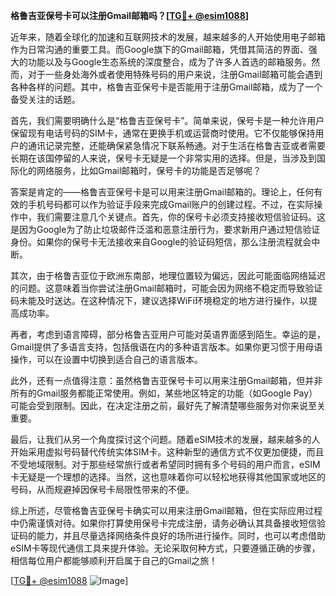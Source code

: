 **格鲁吉亚保号卡可以注册Gmail邮箱吗？[[TG💪+ @esim1088](https://t.me/s/esim1088)]**

近年来，随着全球化的加速和互联网技术的发展，越来越多的人开始使用电子邮箱作为日常沟通的重要工具。而Google旗下的Gmail邮箱，凭借其简洁的界面、强大的功能以及与Google生态系统的深度整合，成为了许多人首选的邮箱服务。然而，对于一些身处海外或者使用特殊号码的用户来说，注册Gmail邮箱可能会遇到各种各样的问题。其中，格鲁吉亚保号卡是否能用于注册Gmail邮箱，成为了一个备受关注的话题。

首先，我们需要明确什么是“格鲁吉亚保号卡”。简单来说，保号卡是一种允许用户保留现有电话号码的SIM卡，通常在更换手机或运营商时使用。它不仅能够保持用户的通讯记录完整，还能确保紧急情况下联系畅通。对于生活在格鲁吉亚或者需要长期在该国停留的人来说，保号卡无疑是一个非常实用的选择。但是，当涉及到国际化的网络服务，比如Gmail邮箱时，保号卡的功能是否足够呢？

答案是肯定的——格鲁吉亚保号卡是可以用来注册Gmail邮箱的。理论上，任何有效的手机号码都可以作为验证手段来完成Gmail账户的创建过程。不过，在实际操作中，我们需要注意几个关键点。首先，你的保号卡必须支持接收短信验证码。这是因为Google为了防止垃圾邮件泛滥和恶意注册行为，要求新用户通过短信验证身份。如果你的保号卡无法接收来自Google的验证码短信，那么注册流程就会中断。

其次，由于格鲁吉亚位于欧洲东南部，地理位置较为偏远，因此可能面临网络延迟的问题。这意味着当你尝试注册Gmail邮箱时，可能会因为网络不稳定而导致验证码未能及时送达。在这种情况下，建议选择WiFi环境稳定的地方进行操作，以提高成功率。

再者，考虑到语言障碍，部分格鲁吉亚用户可能对英语界面感到陌生。幸运的是，Gmail提供了多语言支持，包括俄语在内的多种语言版本。如果你更习惯于用母语操作，可以在设置中切换到适合自己的语言版本。

此外，还有一点值得注意：虽然格鲁吉亚保号卡可以用来注册Gmail邮箱，但并非所有的Gmail服务都能正常使用。例如，某些地区特定的功能（如Google Pay）可能会受到限制。因此，在决定注册之前，最好先了解清楚哪些服务对你来说至关重要。

最后，让我们从另一个角度探讨这个问题。随着eSIM技术的发展，越来越多的人开始采用虚拟号码替代传统实体SIM卡。这种新型的通信方式不仅更加便捷，而且不受地域限制。对于那些经常旅行或者希望同时拥有多个号码的用户而言，eSIM卡无疑是一个理想的选择。当然，这也意味着你可以轻松地获得其他国家或地区的号码，从而规避掉因保号卡局限性带来的不便。

综上所述，尽管格鲁吉亚保号卡确实可以用来注册Gmail邮箱，但在实际应用过程中仍需谨慎对待。如果你打算使用保号卡完成注册，请务必确认其具备接收短信验证码的能力，并且尽量选择网络条件良好的场所进行操作。同时，也可以考虑借助eSIM卡等现代通信工具来提升体验。无论采取何种方式，只要遵循正确的步骤，相信每位用户都能够顺利开启属于自己的Gmail之旅！

[[TG💪+ @esim1088](https://t.me/s/esim1088) ![Image](https://i.postimg.cc/4NQfJmqS/Snipaste-2025-05-13-00-14-12.png)]